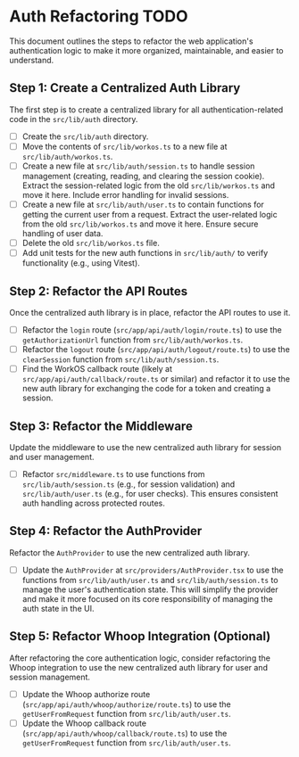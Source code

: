 # Auth Refactoring TODO

This document outlines the steps to refactor the web application's authentication logic to make it more organized, maintainable, and easier to understand.

## Step 1: Create a Centralized Auth Library

The first step is to create a centralized library for all authentication-related code in the `src/lib/auth` directory.

- [ ] Create the `src/lib/auth` directory.
- [ ] Move the contents of `src/lib/workos.ts` to a new file at `src/lib/auth/workos.ts`.
- [ ] Create a new file at `src/lib/auth/session.ts` to handle session management (creating, reading, and clearing the session cookie). Extract the session-related logic from the old `src/lib/workos.ts` and move it here. Include error handling for invalid sessions.
- [ ] Create a new file at `src/lib/auth/user.ts` to contain functions for getting the current user from a request. Extract the user-related logic from the old `src/lib/workos.ts` and move it here. Ensure secure handling of user data.
- [ ] Delete the old `src/lib/workos.ts` file.
- [ ] Add unit tests for the new auth functions in `src/lib/auth/` to verify functionality (e.g., using Vitest).

## Step 2: Refactor the API Routes

Once the centralized auth library is in place, refactor the API routes to use it.

- [ ] Refactor the `login` route (`src/app/api/auth/login/route.ts`) to use the `getAuthorizationUrl` function from `src/lib/auth/workos.ts`.
- [ ] Refactor the `logout` route (`src/app/api/auth/logout/route.ts`) to use the `clearSession` function from `src/lib/auth/session.ts`.
- [ ] Find the WorkOS callback route (likely at `src/app/api/auth/callback/route.ts` or similar) and refactor it to use the new auth library for exchanging the code for a token and creating a session.

## Step 3: Refactor the Middleware

Update the middleware to use the new centralized auth library for session and user management.

- [ ] Refactor `src/middleware.ts` to use functions from `src/lib/auth/session.ts` (e.g., for session validation) and `src/lib/auth/user.ts` (e.g., for user checks). This ensures consistent auth handling across protected routes.

## Step 4: Refactor the AuthProvider

Refactor the `AuthProvider` to use the new centralized auth library.

- [ ] Update the `AuthProvider` at `src/providers/AuthProvider.tsx` to use the functions from `src/lib/auth/user.ts` and `src/lib/auth/session.ts` to manage the user's authentication state. This will simplify the provider and make it more focused on its core responsibility of managing the auth state in the UI.

## Step 5: Refactor Whoop Integration (Optional)

After refactoring the core authentication logic, consider refactoring the Whoop integration to use the new centralized auth library for user and session management.

- [ ] Update the Whoop authorize route (`src/app/api/auth/whoop/authorize/route.ts`) to use the `getUserFromRequest` function from `src/lib/auth/user.ts`.
- [ ] Update the Whoop callback route (`src/app/api/auth/whoop/callback/route.ts`) to use the `getUserFromRequest` function from `src/lib/auth/user.ts`.

